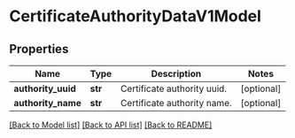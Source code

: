 # CertificateAuthorityDataV1Model

## Properties
Name | Type | Description | Notes
------------ | ------------- | ------------- | -------------
**authority_uuid** | **str** | Certificate authority uuid. | [optional] 
**authority_name** | **str** | Certificate authority name. | [optional] 

[[Back to Model list]](../README.md#documentation-for-models) [[Back to API list]](../README.md#documentation-for-api-endpoints) [[Back to README]](../README.md)


